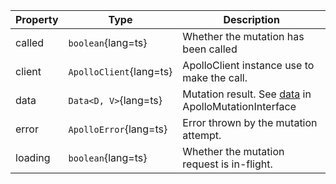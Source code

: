 | Property | Type                    | Description                                                                                    |
| -------- | ----------------------- | ---------------------------------------------------------------------------------------------- |
| called   | `boolean`{lang=ts}      | Whether the mutation has been called                                                           |
| client   | `ApolloClient`{lang=ts} | ApolloClient instance use to make the call.                                                    |
| data     | `Data<D, V>`{lang=ts}   | Mutation result. See [data](..//api/core/interfaces/mutation/#data) in ApolloMutationInterface |
| error    | `ApolloError`{lang=ts}  | Error thrown by the mutation attempt.                                                          |
| loading  | `boolean`{lang=ts}      | Whether the mutation request is in-flight.                                                     |
